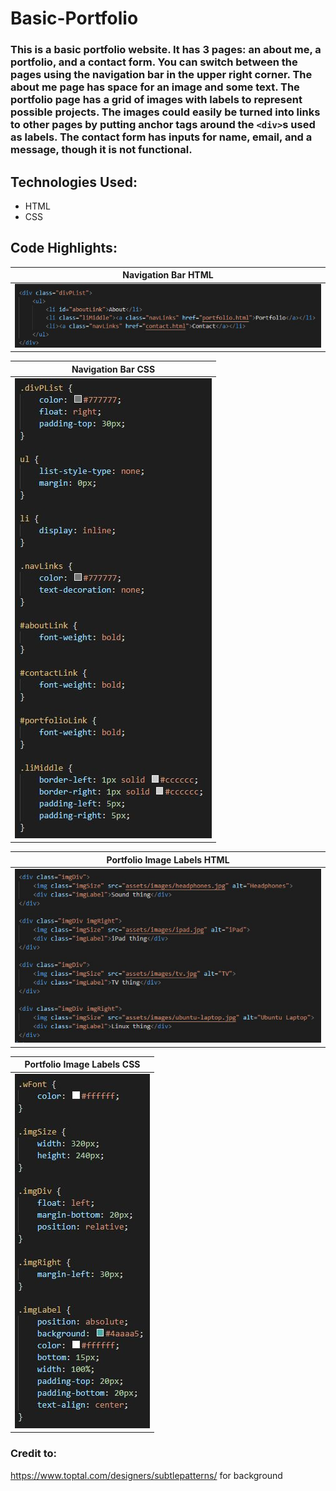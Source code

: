 # Basic-Portfolio
### This is a basic portfolio website.  It has 3 pages: an about me, a portfolio, and a contact form.  You can switch between the pages using the navigation bar in the upper right corner.  The about me page has space for an image and some text. The portfolio page has a grid of images with labels to represent possible projects. The images could easily be turned into links to other pages by putting anchor tags around the `<div>`s used as labels.  The contact form has inputs for name, email, and a message, though it is not functional.

## Technologies Used:
* HTML
* CSS

## Code Highlights:

Navigation Bar HTML| 
:-------------------------:|
![Nav Bar HTML](https://github.com/mxweidmer/Basic-Portfolio/blob/master/assets/images/nav-bar-html.JPG) |

Navigation Bar CSS|
:-------------------------: |
![Nav Bar CSS](https://github.com/mxweidmer/Basic-Portfolio/blob/master/assets/images/nav-bar-css.JPG) |

Portfolio Image Labels HTML| 
:-------------------------:|
![Portfolio Image HTML](https://github.com/mxweidmer/Basic-Portfolio/blob/master/assets/images/port-img-html.JPG)|

Portfolio Image Labels CSS| 
:-------------------------:|
![Portfolio Image CSS](https://github.com/mxweidmer/Basic-Portfolio/blob/master/assets/images/port-img-css.JPG)|

### Credit to:
https://www.toptal.com/designers/subtlepatterns/ for background





